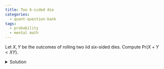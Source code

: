 ```yaml
---
title: Two 6-sided die 
categories:
  - quant-question-bank
tags:
  - probability
  - mental math
---
```


Let $X,Y$ be the outcomes of rolling two iid six-sided dies. Compute
$\mathrm{Pr}(X+Y < XY)$.

<details>
  <summary>Solution</summary>
  

Let $E$ be the event that $X+Y < XY$. If $X=1$, $E$ cannot happen
as we $XY = Y$. If $X=2$, then $E$ happens when $Y > 2$. Similarly,
if $X>2$ then we need $Y > 2$. Taking into account the symmetry of the problem,
the probability is then 

$$
\begin{gather*}
1 - \mathrm{Pr}(X=1 \text{ or } Y=1) - \mathrm{Pr}(X=Y=2) \\
= 1 - 1/6 - 1/6 + 1/36 - 1/36 = 2/3
\end{gather*}
$$
</details>